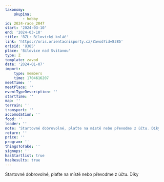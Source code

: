 ```yaml
---
taxonomy:
    skupina:
        - hobby
id: 2024-race_2047
start: '2024-03-10'
end: '2024-03-10'
title: 'BZL: Bílovický koláč'
link: 'https://oris.orientacnisporty.cz/Zavod?id=8385'
orisid: '8385'
place: 'Bílovice nad Svitavou'
type: Z
template: zavod
date: '2024-01-07'
import:
    type: members
    time: 1704616207
meetTime: ''
meetPlace: ''
eventTypeDescription: ''
startTime: ''
map: ''
terrain: ''
transport: ''
accomodation: ''
food: ''
leader: ''
note: 'Startovné dobrovolné, plaťte na místě nebo převodme z účtu. Díky'
return: ''
price: ''
program: ''
thingsToTake: ''
signups: ''
hasStartlist: true
hasResults: true
---
```


Startovné dobrovolné, plaťte na místě nebo převodme z účtu. Díky
